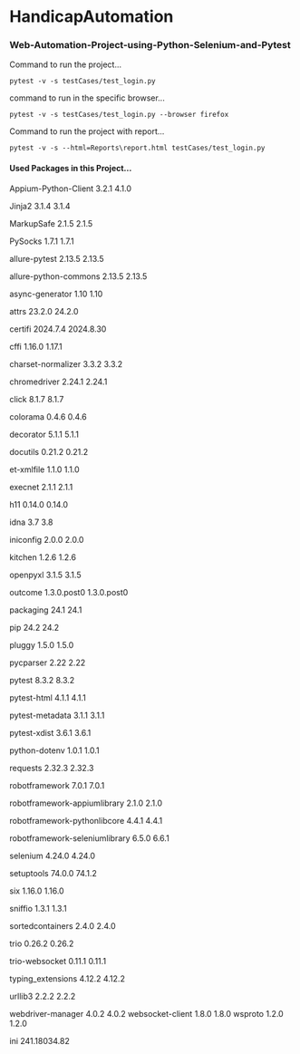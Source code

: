 # HandicapAutomation
### Web-Automation-Project-using-Python-Selenium-and-Pytest

Command to run the project...

    pytest -v -s testCases/test_login.py

command to run in the specific browser...

    pytest -v -s testCases/test_login.py --browser firefox

Command to run the project with report...

    pytest -v -s --html=Reports\report.html testCases/test_login.py

#### Used Packages in this Project...

Appium-Python-Client	3.2.1	4.1.0

Jinja2	3.1.4	3.1.4

MarkupSafe	2.1.5	2.1.5

PySocks	1.7.1	1.7.1

allure-pytest	2.13.5	2.13.5

allure-python-commons	2.13.5	2.13.5

async-generator	1.10	1.10

attrs	23.2.0	24.2.0

certifi	2024.7.4	2024.8.30

cffi	1.16.0	1.17.1

charset-normalizer	3.3.2	3.3.2

chromedriver	2.24.1	2.24.1

click	8.1.7	8.1.7

colorama	0.4.6	0.4.6

decorator	5.1.1	5.1.1

docutils	0.21.2	0.21.2

et-xmlfile	1.1.0	1.1.0

execnet	2.1.1	2.1.1

h11	0.14.0	0.14.0

idna	3.7	3.8

iniconfig	2.0.0	2.0.0

kitchen	1.2.6	1.2.6

openpyxl	3.1.5	3.1.5

outcome	1.3.0.post0	1.3.0.post0

packaging	24.1	24.1

pip	24.2	24.2

pluggy	1.5.0	1.5.0

pycparser	2.22	2.22

pytest	8.3.2	8.3.2

pytest-html	4.1.1	4.1.1

pytest-metadata	3.1.1	3.1.1

pytest-xdist	3.6.1	3.6.1

python-dotenv	1.0.1	1.0.1

requests	2.32.3	2.32.3

robotframework	7.0.1	7.0.1

robotframework-appiumlibrary	2.1.0	2.1.0

robotframework-pythonlibcore	4.4.1	4.4.1

robotframework-seleniumlibrary	6.5.0	6.6.1

selenium	4.24.0	4.24.0

setuptools	74.0.0	74.1.2

six	1.16.0	1.16.0

sniffio	1.3.1	1.3.1

sortedcontainers	2.4.0	2.4.0

trio	0.26.2	0.26.2

trio-websocket	0.11.1	0.11.1

typing_extensions	4.12.2	4.12.2

urllib3	2.2.2	2.2.2

webdriver-manager	4.0.2	4.0.2
websocket-client	1.8.0	1.8.0
wsproto	1.2.0	1.2.0

ini 241.18034.82